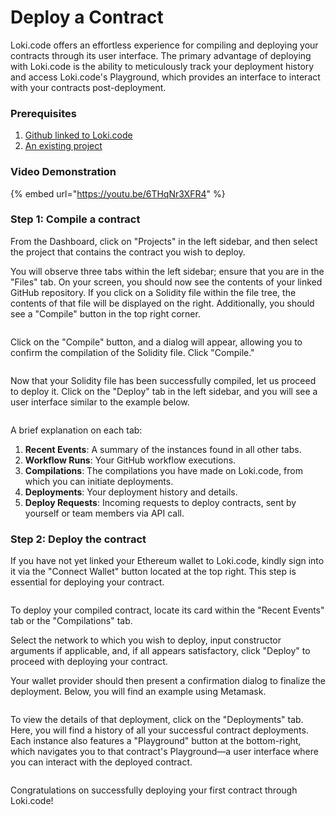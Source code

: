 # Deploy a Contract

Loki.code offers an effortless experience for compiling and deploying your contracts through its user interface. The primary advantage of deploying with Loki.code is the ability to meticulously track your deployment history and access Loki.code's Playground, which provides an interface to interact with your contracts post-deployment.

### Prerequisites

1. [Github linked to Loki.code](link-a-github-repository.md)
2. [An existing project](create-a-new-project.md)

### Video Demonstration

{% embed url="https://youtu.be/6THqNr3XFR4" %}

### Step 1: Compile a contract

From the Dashboard, click on "Projects" in the left sidebar, and then select the project that contains the contract you wish to deploy.

You will observe three tabs within the left sidebar; ensure that you are in the "Files" tab. On your screen, you should now see the contents of your linked GitHub repository. If you click on a Solidity file within the file tree, the contents of that file will be displayed on the right. Additionally, you should see a "Compile" button in the top right corner.

<figure><img src="../.gitbook/assets/Screenshot 2024-06-02 at 11.49.51 PM.png" alt=""><figcaption></figcaption></figure>

Click on the "Compile" button, and a dialog will appear, allowing you to confirm the compilation of the Solidity file. Click "Compile."

<figure><img src="../.gitbook/assets/Screenshot 2024-06-02 at 11.52.20 PM.png" alt=""><figcaption></figcaption></figure>

Now that your Solidity file has been successfully compiled, let us proceed to deploy it. Click on the "Deploy" tab in the left sidebar, and you will see a user interface similar to the example below.

<figure><img src="../.gitbook/assets/Screenshot 2024-06-03 at 7.23.55 AM.png" alt=""><figcaption></figcaption></figure>

A brief explanation on each tab:

1. **Recent Events**: A summary of the instances found in all other tabs.
2. **Workflow Runs**: Your GitHub workflow executions.
3. **Compilations**: The compilations you have made on Loki.code, from which you can initiate deployments.
4. **Deployments**: Your deployment history and details.
5. **Deploy Requests**: Incoming requests to deploy contracts, sent by yourself or team members via API call.

### Step 2: Deploy the contract

If you have not yet linked your Ethereum wallet to Loki.code, kindly sign into it via the "Connect Wallet" button located at the top right. This step is essential for deploying your contract.

<figure><img src="../.gitbook/assets/Screenshot 2024-06-03 at 7.27.57 AM.png" alt=""><figcaption></figcaption></figure>

To deploy your compiled contract, locate its card within the "Recent Events" tab or the "Compilations" tab.&#x20;

Select the network to which you wish to deploy, input constructor arguments if applicable, and, if all appears satisfactory, click "Deploy" to proceed with deploying your contract.&#x20;

Your wallet provider should then present a confirmation dialog to finalize the deployment. Below, you will find an example using Metamask.

<figure><img src="../.gitbook/assets/Screenshot 2024-06-03 at 6.50.36 AM.png" alt=""><figcaption></figcaption></figure>

To view the details of that deployment, click on the "Deployments" tab. Here, you will find a history of all your successful contract deployments. Each instance also features a "Playground" button at the bottom-right, which navigates you to that contract's Playground—a user interface where you can interact with the deployed contract.

<figure><img src="../.gitbook/assets/Screenshot 2024-06-03 at 6.54.32 AM.png" alt=""><figcaption></figcaption></figure>

Congratulations on successfully deploying your first contract through Loki.code!
